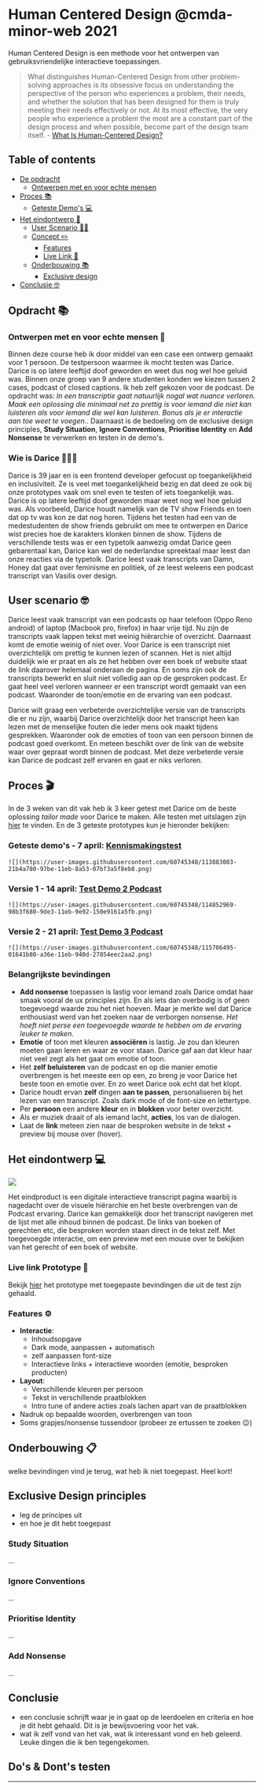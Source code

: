 # Human Centered Design @cmda-minor-web 2021
Human Centered Design is een  methode voor het ontwerpen van gebruiksvriendelijke interactieve toepassingen. 

> What distinguishes Human-Centered Design from other problem-solving approaches is its obsessive focus on understanding the perspective of the person who experiences a problem, their needs, and whether the solution that has been designed for them is truly meeting their needs effectively or not. At its most effective, the very people who experience a problem the most are a constant part of the design process and when possible, become part of the design team itself. - [What Is Human-Centered Design?](https://medium.com/dc-design/what-is-human-centered-design-6711c09e2779)

## Table of contents
- [De opdracht](#opdracht)
    - [Ontwerpen met en voor echte mensen](#ontwerpen-met-en-voor-echte-mensen)
- [Proces 📚](#proces)
    - [Geteste Demo's 💻](#verschillende-geteste-demos)
- [Het eindontwerp 📱](#het-eindontwerp-)
    - [User Scenario 🙋🏼](#user-scenario-)
    - [Concept ✏️](#het-concept-%EF%B8%8F)
        - [Features](#features)
        - [Live Link 🔗](#live-link-prototype-)
    - [Onderbouwing 📚](#onderbouwing-) 
        - [Exclusive design](#exclusive-design-principles)
- [Conclusie 🤓](#conclusie)

## Opdracht 📚

### Ontwerpen met en voor echte mensen 👥

Binnen deze course heb ik door middel van een case een ontwerp gemaakt voor 1 persoon. De testpersoon waarmee ik mocht testen was Darice. Darice is op latere leeftijd doof geworden en weet dus nog wel hoe geluid was. Binnen onze groep van 9 andere studenten konden we kiezen tussen 2 cases, podcast of closed captions. Ik heb zelf gekozen voor de podcast. De opdracht was: *In een transcriptie gaat natuurlijk nogal wat nuance verloren. Maak een oplossing die minimaal net zo prettig is voor iemand die niet kan luisteren als voor iemand die wel kan luisteren. Bonus als je er interactie aan toe weet te voegen.*. Daarnaast is de bedoeling om de exclusive design principles, **Study Situation**, **Ignore Conventions**, **Prioritise Identity** en **Add Nonsense** te verwerken en testen in de demo's.

### Wie is Darice 🧑🏻‍🦰

Darice is 39 jaar en is een frontend developer gefocust op toegankelijkheid en inclusiviteit. Ze is veel met toegankelijkheid bezig en dat deed ze ook bij onze prototypes vaak om snel even te testen of iets toegankelijk was. Darice is op latere leeftijd doof geworden maar weet nog wel hoe geluid was. Als voorbeeld, Darice houdt namelijk van de TV show Friends en toen dat op tv was kon ze dat nog horen. Tijdens het testen had een van de medestudenten de show friends gebruikt om mee te ontwerpen en Darice wist precies hoe de karakters klonken binnen de show. Tijdens de verschillende tests was er een typetolk aanwezig omdat Darice geen gebarentaal kan, Darice kan wel de nederlandse spreektaal maar leest dan onze reacties via de typetolk. Darice leest vaak transcripts van Damn, Honey dat gaat over feminisme en politiek, of ze leest weleens een podcast transcript van Vasilis over design.

## User scenario 🤓

Darice leest vaak transcript van een podcasts op haar telefoon (Oppo Reno android) of laptop (Macbook pro, firefox) in haar vrije tijd. Nu zijn de transcripts vaak lappen tekst met weinig hiërarchie of overzicht. Daarnaast komt de emotie weinig of niet over. Voor Darice is een transcript niet overzichtelijk om prettig te kunnen lezen of scannen. Het is niet altijd duidelijk wie er praat en als ze het hebben over een boek of website staat de link daarover helemaal onderaan de pagina. En soms zijn ook de transcripts bewerkt en sluit niet volledig aan op de gesproken podcast. Er gaat heel veel verloren wanneer er een transcript wordt gemaakt van een podcast. Waaronder de toon/emotie en de ervaring van een podcast.

Darice wilt graag een verbeterde overzichtelijke versie van de transcripts die er nu zijn, waarbij Darice overzichtelijk door het transcript heen kan lezen met de menselijke fouten die ieder mens ook maakt tijdens gesprekken. Waaronder ook de emoties of toon van een persoon binnen de podcast goed overkomt. En meteen beschikt over de link van de website waar over gepraat wordt binnen de podcast. Met deze verbeterde versie kan Darice de podcast zelf ervaren en gaat er niks verloren.

## Proces 🎬
In de 3 weken van dit vak heb ik 3 keer getest met Darice om de beste oplossing *tailor made* voor Darice te maken. Alle testen met uitslagen zijn [hier](https://github.com/sanneduinkerx/human-centered-design-2021/wiki) te vinden. En de 3 geteste prototypes kun je hieronder bekijken:

### Geteste demo's - 7 april: [Kennismakingstest](https://nathanneelis.github.io/human-centered-design-2021/sprekers/index.html) 
    ![](https://user-images.githubusercontent.com/60745348/113883083-21b4a780-97be-11eb-8a53-07bf3a5f8eb8.png)
### Versie 1 - 14 april: [Test Demo 2 Podcast](https://sanneduinkerx.github.io/human-centered-design-2021/Podcast-v1/index.html)
    ![](https://user-images.githubusercontent.com/60745348/114852969-98b3f680-9de3-11eb-9e92-150e9161a5fb.png)
### Versie 2 - 21 april: [Test Demo 3 Podcast](https://sanneduinkerx.github.io/human-centered-design-2021/podcast-test2/index.html)
    ![](https://user-images.githubusercontent.com/60745348/115706495-01641b80-a36e-11eb-940d-27854eec2aa2.png)

### Belangrijkste bevindingen 
- **Add nonsense** toepassen is lastig voor iemand zoals Darice omdat haar smaak vooral de ux principles zijn. En als iets dan overbodig is of geen toegevoegd waarde zou het niet hoeven. Maar je merkte wel dat Darice enthousiast werd van het zoeken naar de verborgen nonsense. *Het hoeft niet perse een toegevoegde waarde te hebben om de ervaring leuker te maken.*
- **Emotie** of toon met kleuren **associëren** is lastig. Je zou dan kleuren moeten gaan leren en waar ze voor staan. Darice gaf aan dat kleur haar niet veel zegt als het gaat om emotie of toon.
- Het **zelf beluisteren** van de podcast en op die manier emotie overbrengen is het meeste een op een, zo breng je voor Darice het beste toon en emotie over. En zo weet Darice ook echt dat het klopt.
- Darice houdt ervan **zelf** dingen **aan te passen**, personaliseren bij het lezen van een transcript. Zoals dark mode of de font-size en lettertype.
- Per **persoon** een andere **kleur** en in **blokken** voor beter overzicht. 
- Als er muziek draait of als iemand lacht, **acties**, los van de dialogen.
- Laat de **link** meteen zien naar de besproken website in de tekst + preview bij mouse over (hover).

## Het eindontwerp 💻

![](https://user-images.githubusercontent.com/60745348/116413638-1cd09a00-a838-11eb-993b-d24368271c9d.png)

Het eindproduct is een digitale interactieve transcript pagina waarbij is nagedacht over de visuele hiërarchie en het beste overbrengen van de Podcast ervaring. Darice kan gemakkelijk door het transcript navigeren met de lijst met alle inhoud binnen de podcast. De links van boeken of gerechten etc, die besproken worden staan direct in de tekst zelf. Met toegevoegde interactie, om een preview met een mouse over te bekijken van het gerecht of een boek of website. 

### Live link Prototype 🔗

Bekijk [hier](https://sanneduinkerx.github.io/human-centered-design-2021/podcast-eindconcept/index.html) het prototype met toegepaste bevindingen die uit de test zijn gehaald.

### Features ⚙️

- **Interactie**:
    - Inhoudsopgave
    - Dark mode, aanpassen + automatisch
    - zelf aanpassen font-size
    - Interactieve links + interactieve woorden (emotie, besproken producten)
- **Layout**: 
    - Verschillende kleuren per persoon
    - Tekst in verschillende praatblokken
    - Intro tune of andere acties zoals lachen apart van de praatblokken
- Nadruk op bepaalde woorden, overbrengen van toon 
- Soms grapjes/nonsense tussendoor (probeer ze ertussen te zoeken 😉)

## Onderbouwing 📋

welke bevindingen vind je terug, wat heb ik niet toegepast. Heel kort!

## Exclusive Design principles 

- leg de principes uit
- en hoe je dit hebt toegepast

### Study Situation
...

### Ignore Conventions
...

### Prioritise Identity
...

### Add Nonsense
...

## Conclusie

- een conclusie schrijft waar je in gaat op de leerdoelen en criteria en hoe je dit hebt gehaald. Dit is je bewijsvoering voor het vak.
- wat ik zelf vond van het vak, wat ik interessant vond en heb geleerd. Leuke dingen die ik ben tegengekomen. 

## Do's & Dont's testen


***

<!-- ## Criteria vak -->

<!-- - [X] Maak verschillende ontwerpen, versies en varianten van je opdracht. Experimenteer met verschillende vormen van interactie en vormgeving. Wat werkt goed? Wat werkt niet goed?
- [X] Beschrijf je mens met een User Scenario.
- [X] Test je ideeen en ontwerp 3 keer met jouw mens. Verbeter je ontwerp op basis van de feedback die je hebt gekregen uit de tests. Documenteer de testen goed.
- [ ] Leg de exclusive design principles uit en beschrijf hoe je die hebt toegepast.
- [ ] Zorg dat je voor de beoordeling in je Readme (of wiki) een conclusie schrijft waar je in gaat op de leerdoelen en criteria en hoe je dit hebt gehaald. Dit is je bewijsvoering voor het vak. -->

<!-- ## Het ontwerp -->

<!-- [Rubric](https://docs.google.com/spreadsheets/d/1no32c9YyAP78VMcqfA5i5at2OrxP9ce1d8dVGnii4Vs/) -->


<!-- Add a link to your live demo in Github Pages 🌐-->

<!-- ☝️ replace this description with a description of your own work -->

<!-- replace the code in the /docs folder with your own, so you can showcase your work with GitHub Pages 🌍 -->

<!-- Add a nice poster image here at the end of the week, showing off your shiny frontend 📸 -->

<!-- Maybe a table of contents here? 📚 -->

<!-- How about a section that describes how to install this project? 🤓 -->

<!-- ...but how does one use this project? What are its features 🤔 -->

<!-- Maybe a checklist of done stuff and stuff still on your wishlist? ✅ -->

<!-- How about a license here? 📜 (or is it a licence?) 🤷 -->
